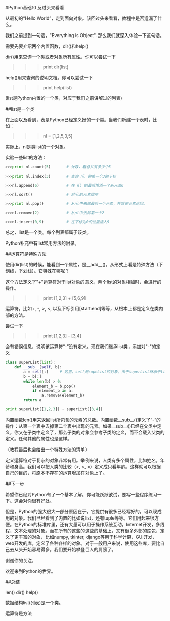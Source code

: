 #Python基础10 反过头来看看


 

从最初的“Hello World”，走到面向对象。该回过头来看看，教程中是否遗漏了什么。

我们之前提到一句话，"Everything is Object". 那么我们就深入体验一下这句话。

 

需要先要介绍两个内置函数，dir()和help()

dir()用来查询一个类或者对象所有属性。你可以尝试一下

>>>print dir(list)

help()用来查询的说明文档。你可以尝试一下

>>>print help(list)

(list是Python内置的一个类，对应于我们之前讲解过的列表)

 

##list是一个类

在上面以及看到，表是Python已经定义好的一个类。当我们新建一个表时，比如：

>>>nl = [1,2,5,3,5]

实际上，nl是类list的一个对象。

 

实验一些list的方法：

```python
>>>print nl.count(5)       # 计数，看总共有多少个5

>>>print nl.index(3)       # 查询 nl 的第一个3的下标

>>>nl.append(6)            # 在 nl 的最后增添一个新元素6

>>>nl.sort()               # 对nl的元素排序

>>>print nl.pop()          # 从nl中去除最后一个元素，并将该元素返回。

>>>nl.remove(2)            # 从nl中去除第一个2

>>>nl.insert(0,9)          # 在下标为0的位置插入9
```
总之，list是一个类。每个列表都属于该类。

Python补充中有list常用方法的附录。

 

##运算符是特殊方法

使用dir(list)的时候，能看到一个属性，是__add__()。从形式上看是特殊方法（下划线，下划线）。它特殊在哪呢？

这个方法定义了"+"运算符对于list对象的意义，两个list的对象相加时，会进行的操作。

>>>print [1,2,3] + [5,6,9]

 

运算符，比如+, -, >, <, 以及下标引用[start:end]等等，从根本上都是定义在类内部的方法。

 

尝试一下

>>>print [1,2,3] - [3,4]

会有错误信息，说明该运算符“-”没有定义。现在我们继承list类，添加对"-"的定义

```python
class superList(list):
    def __sub__(self, b):
        a = self[:]     # 这里，self是supeList的对象。由于superList继承于list，它可以利用和list[:]相同的引用方法来表示整个对象。
        b = b[:]        
        while len(b) > 0:
            element_b = b.pop()
            if element_b in a:
                a.remove(element_b)
        return a

print superList([1,2,3]) - superList([3,4])
```
内置函数len()用来返回list所包含的元素的总数。内置函数__sub__()定义了“-”的操作：从第一个表中去掉第二个表中出现的元素。如果__sub__()已经在父类中定义，你又在子类中定义了，那么子类的对象会参考子类的定义，而不会载入父类的定义。任何其他的属性也是这样。

（教程最后也会给出一个特殊方法的清单）

 

定义运算符对于复杂的对象非常有用。举例来说，人类有多个属性，比如姓名，年龄和身高。我们可以把人类的比较（>, <, =）定义成只看年龄。这样就可以根据自己的目的，将原本不存在的运算增加在对象上了。

 

##下一步

希望你已经对Python有了一个基本了解。你可能跃跃欲试，要写一些程序练习一下。这会对你很有好处。

但是，Python的强大很大一部分原因在于，它提供有很多已经写好的，可以现成用的对象。我们已经看到了内置的比如说list，还有tuple等等。它们用起来很方便。在Python的标准库里，还有大量可以用于操作系统互动，Internet开发，多线程，文本处理的对象。而在所有的这些的这些的基础上，又有很多外部的库包，定义了更丰富的对象，比如numpy, tkinter, django等用于科学计算，GUI开发，web开发的库，定义了各种各样的对象。对于一般用户来说，使用这些库，要比自己去从头开始容易得多。我们要开始攀登巨人的肩膀了。

 

谢谢你的关注，

欢迎来到Python的世界。

 

##总结

len() dir() help()

数据结构list(列表)是一个类。

运算符是方法
